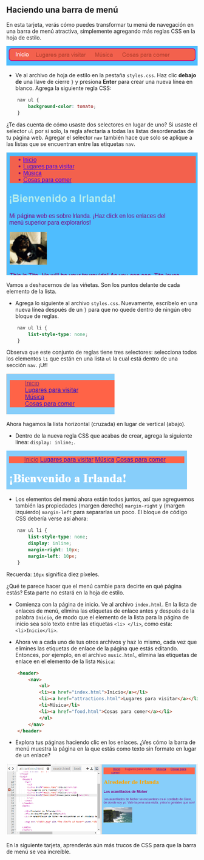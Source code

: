 ## Haciendo una barra de menú

En esta tarjeta, verás cómo puedes transformar tu menú de navegación en una barra de menú atractiva, simplemente agregando más reglas CSS en la hoja de estilo.

![Ejemplo de una barra de menú](images/egCoolMenuBar.png)

- Ve al archivo de hoja de estilo en la pestaña `styles.css`. Haz clic **debajo de** una llave de cierre `}` y presiona **Enter** para crear una nueva línea en blanco. Agrega la siguiente regla CSS:

```css
    nav ul {
        background-color: tomato;
    }
```

¿Te das cuenta de cómo usaste dos selectores en lugar de uno? Si usaste el selector `ul` por si solo, la regla afectaría a todas las listas desordenadas de tu página web. Agregar el selector `nav` también hace que solo se aplique a las listas que se encuentran entre las etiquetas `nav`.

![Lista con fondo rojo](images/egMenuBarFirstStyle.png)

Vamos a deshacernos de las viñetas. Son los puntos delante de cada elemento de la lista.

- Agrega lo siguiente al archivo `styles.css`. Nuevamente, escríbelo en una nueva línea después de un `}` para que no quede dentro de ningún otro bloque de reglas.

```css
    nav ul li {
        list-style-type: none;
    }
```

Observa que este conjunto de reglas tiene tres selectores: selecciona todos los elementos `li` que están en una lista `ul` la cual está dentro de una sección `nav`. ¡Uf!

![Lista con viñetas eliminadas](images/egMenuBarNoBullets.png)

Ahora hagamos la lista horizontal (cruzada) en lugar de vertical (abajo).

- Dentro de la nueva regla CSS que acabas de crear, agrega la siguiente línea: `display: inline;`.

![](images/egMenuBarInline.png)

- Los elementos del menú ahora están todos juntos, así que agreguemos también las propiedades (margen derecho) `margin-right` y (margen izquierdo) `margin-left` para separarlas un poco. El bloque de código CSS debería verse así ahora:

```css
    nav ul li {
        list-style-type: none;
        display: inline;
        margin-right: 10px;
        margin-left: 10px;
    }
```

Recuerda: `10px` significa diez píxeles.

¿Qué te parece hacer que el menú cambie para decirte en qué página estás? Esta parte no estará en la hoja de estilo.

- Comienza con la página de inicio. Ve al archivo `index.html`. En la lista de enlaces de menú, elimina las etiquetas de enlace antes y después de la palabra `Inicio`, de modo que el elemento de la lista para la página de inicio sea solo texto entre las etiquetas `<li> </li>`, como esta: `<li>Inicio</li>`.

- Ahora ve a cada uno de tus otros archivos y haz lo mismo, cada vez que elimines las etiquetas de enlace de la página que estás editando. Entonces, por ejemplo, en el archivo `music.html`, elimina las etiquetas de enlace en el elemento de la lista `Música`:

```html
    <header>
        <nav>
            <ul>
            <li><a href="index.html">Inicio</a></li>
            <li><a href="attractions.html">Lugares para visitar</a></li>
            <li>Música</li>
            <li><a href="food.html">Cosas para comer</a></li>
            </ul>
        </nav>
    </header>
```

- Explora tus páginas haciendo clic en los enlaces. ¿Ves cómo la barra de menú muestra la página en la que estás como texto sin formato en lugar de un enlace? 

![Ejemplo de barra de menú que resalta la página actual](images/egMenuBarOnPage.png)

En la siguiente tarjeta, aprenderás aún más trucos de CSS para que la barra de menú se vea increíble.